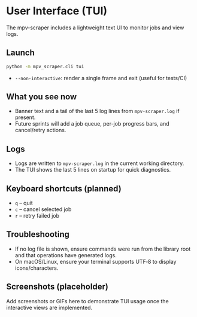 # User Interface (TUI)

The mpv-scraper includes a lightweight text UI to monitor jobs and view logs.

## Launch

```bash
python -m mpv_scraper.cli tui
```

- `--non-interactive`: render a single frame and exit (useful for tests/CI)

## What you see now
- Banner text and a tail of the last 5 log lines from `mpv-scraper.log` if present.
- Future sprints will add a job queue, per-job progress bars, and cancel/retry actions.

## Logs
- Logs are written to `mpv-scraper.log` in the current working directory.
- The TUI shows the last 5 lines on startup for quick diagnostics.

## Keyboard shortcuts (planned)
- `q` – quit
- `c` – cancel selected job
- `r` – retry failed job

## Troubleshooting
- If no log file is shown, ensure commands were run from the library root and that operations have generated logs.
- On macOS/Linux, ensure your terminal supports UTF‑8 to display icons/characters.

## Screenshots (placeholder)
Add screenshots or GIFs here to demonstrate TUI usage once the interactive views are implemented.
